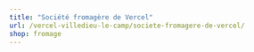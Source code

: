 ```yaml
---
title: "Société fromagère de Vercel"
url: /vercel-villedieu-le-camp/societe-fromagere-de-vercel/
shop: fromage
---
```

